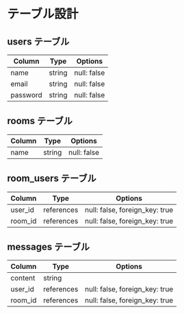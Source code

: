 # テーブル設計

## users テーブル  

| Column   | Type   | Options     |  
| -------- | ------ | ----------- |          
| name     | string | null: false |    
| email    | string | null: false |           
| password | string | null: false |    
                
## rooms テーブル                     
    
| Column | Type   | Options     |              
| ------ | ------ | ----------- |  
| name  | string | null: false |        

## room_users テーブル    

| Column  | Type    | Options                        |
| ------- | ------- | ------------------------------ |
| user_id | references | null: false, foreign_key: true |
| room_id | references | null: false, foreign_key: true |

## messages テーブル

| Column  | Type    | Options                        |
| ------- | ------- | ------------------------------ |
| content    | string  |
| user_id | references | null: false, foreign_key: true |  
| room_id | references | null: false, foreign_key: true |
